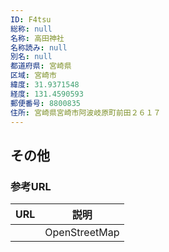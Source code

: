 ```yaml
---
ID: F4tsu
総称: null
名称: 高田神社
名称読み: null
別名: null
都道府県: 宮崎県
区域: 宮崎市
緯度: 31.9371548
経度: 131.4590593
郵便番号: 8800835
住所: 宮崎県宮崎市阿波岐原町前田２６１７
---
```


## その他

### 参考URL

| URL | 説明          |
| --- | ------------- |
|     | OpenStreetMap |
